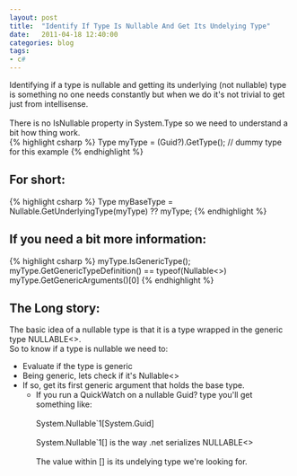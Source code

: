 ```yaml
---
layout: post
title:  "Identify If Type Is Nullable And Get Its Undelying Type"
date:   2011-04-18 12:40:00
categories: blog
tags:
- c#
---
```


Identifying if a type is nullable and getting its underlying (not nullable) type is something no one needs constantly but when we do it's not trivial to get just from intellisense.<br />
<br />
There is no IsNullable property in System.Type so we need to understand a bit how thing work.<br />
{% highlight csharp %}
Type myType = (Guid?).GetType(); // dummy type for this example
{% endhighlight %}
<h2>For short:</h2>
{% highlight csharp %}
Type myBaseType = Nullable.GetUnderlyingType(myType) ?? myType;
{% endhighlight %}
<h2>If you need a bit more information:</h2>
{% highlight csharp %}
myType.IsGenericType();
myType.GetGenericTypeDefinition() == typeof(Nullable<>)  
myType.GetGenericArguments()[0]
{% endhighlight %}
<h2>The Long story:</h2>The basic idea of a nullable type is that it is a type wrapped in the generic type NULLABLE<>.<br />
So to know if a type is nullable we need to:<br />
<ul><li>Evaluate if the type is generic</li>
<li>Being generic, lets check if it's Nullable&lt;&gt;</li>
<li>If so, get its first generic argument that holds the base type.<br />
<ul><li>If you run a QuickWatch on a nullable Guid? type you'll get something like: </br><br />
System.Nullable`1[System.Guid] </br><br />
System.Nullable`1[] is the way .net serializes NULLABLE&lt;&gt; </br><br />
The value within [] is its undelying type we're looking for.</li>
</ul></li>
</ul>